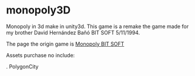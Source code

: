 # monopoly3D
Monopoly in 3d make in unity3d.  This game is a remake the game made for my brother David Hernández Bañó BIT SOFT 5/11/1994.

The page the origin game is [Monopoly BIT SOFT](https://github.com/chernandezba/david_hernandez_bano/tree/main/ql/monopoly)

Assets purchase no include:

. PolygonCity
